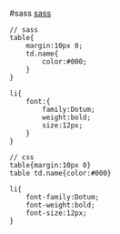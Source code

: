 #sass
[sass](http://sass-lang.com/ "sass")  

		
	// sass
	table{
		margin:10px 0;
		td.name{
			color:#000;
		}
	}

	li{
		font:{
			family:Dotum;
			weight:bold;
			size:12px;
		}
	}

	// css
	table{margin:10px 0}
	table td.name{color:#000}

	li{
		font-family:Dotum;
		font-weight:bold;
		font-size:12px;
	}